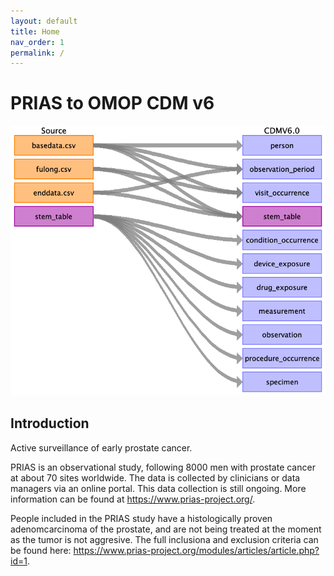 ```yaml
---
layout: default
title: Home
nav_order: 1
permalink: /
---
```


# PRIAS to OMOP CDM v6

![](index_files/image1.png)

## Introduction
Active surveillance of early prostate cancer.

PRIAS is an observational study, following 8000 men with prostate cancer at about 70 sites worldwide.
The data is collected by clinicians or data managers via an online portal. This data collection is still ongoing.
More information can be found at https://www.prias-project.org/.

People included in the PRIAS study have a histologically proven adenomcarcinoma of the prostate, and are not being
treated at the moment as the tumor is not aggresive. The full inclusiona and exclusion criteria can be found here:
https://www.prias-project.org/modules/articles/article.php?id=1.

